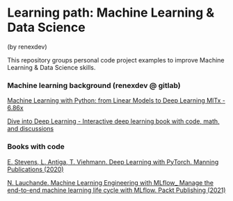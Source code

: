 # Learning path: Machine Learning & Data Science 
(by renexdev)

This repository groups personal code project examples to improve Machine Learning & Data Science skills.

### Machine learning background (renexdev @ gitlab)

[Machine Learning with Python: from Linear Models to Deep Learning MITx - 6.86x](https://gitlab.com/data-box1/6.86x-hands-on)

[Dive into Deep Learning - Interactive deep learning book with code, math, and discussions](https://gitlab.com/data-box1/didl-pyt-hands-on)


### Books with code 

[E. Stevens, L. Antiga, T. Viehmann. Deep Learning with PyTorch. Manning Publications (2020)](https://gitlab.com/data-box1/pytorch-dlwpt-hands-on)

[N. Lauchande. Machine Learning Engineering with MLflow_ Manage the end-to-end machine learning life cycle with MLflow. Packt Publishing (2021)](https://gitlab.com/data-box1/mlflow-hands-on)
